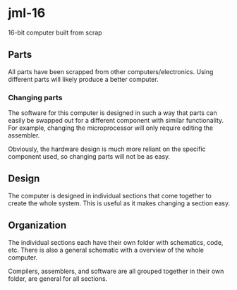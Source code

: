 # jml-16
16-bit computer built from scrap

## Parts
All parts have been scrapped from other computers/electronics. Using different
parts will likely produce a better computer.

### Changing parts
The software for this computer is designed in such a way that parts can easily
be swapped out for a different component with similar functionality. For
example, changing the microprocessor will only require editing the assembler.

Obviously, the hardware design is much more reliant on the specific component
used, so changing parts will not be as easy.

## Design
The computer is designed in individual sections that come together to create the
whole system. This is useful as it makes changing a section easy.

## Organization
The individual sections each have their own folder with schematics, code, etc.
There is also a general schematic with a overview of the whole computer.

Compilers, assemblers, and software are all grouped together in their own
folder, are general for all sections.
